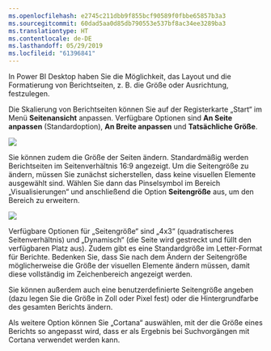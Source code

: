 ```yaml
---
ms.openlocfilehash: e2745c211dbb9f855bcf90589f0fbbe65857b3a3
ms.sourcegitcommit: 60dad5aa0d85db790553e537bf8ac34ee3289ba3
ms.translationtype: HT
ms.contentlocale: de-DE
ms.lasthandoff: 05/29/2019
ms.locfileid: "61396841"
---
```

In Power BI Desktop haben Sie die Möglichkeit, das Layout und die Formatierung von Berichtseiten, z. B. die Größe oder Ausrichtung, festzulegen.

Die Skalierung von Berichtseiten können Sie auf der Registerkarte „Start“ im Menü **Seitenansicht** anpassen. Verfügbare Optionen sind **An Seite anpassen** (Standardoption), **An Breite anpassen** und **Tatsächliche Größe**.

![](media/3-11-page-layout-formatting/3-11_1.png)

Sie können zudem die Größe der Seiten ändern. Standardmäßig werden Berichtseiten im Seitenverhältnis 16:9 angezeigt. Um die Seitengröße zu ändern, müssen Sie zunächst sicherstellen, dass keine visuellen Elemente ausgewählt sind. Wählen Sie dann das Pinselsymbol im Bereich „Visualisierungen“ und anschließend die Option **Seitengröße** aus, um den Bereich zu erweitern.

![](media/3-11-page-layout-formatting/3-11_2.png)

Verfügbare Optionen für „Seitengröße“ sind „4x3“ (quadratischeres Seitenverhältnis) und „Dynamisch“ (die Seite wird gestreckt und füllt den verfügbaren Platz aus). Zudem gibt es eine Standardgröße im Letter-Format für Berichte. Bedenken Sie, dass Sie nach dem Ändern der Seitengröße möglicherweise die Größe der visuellen Elemente ändern müssen, damit diese vollständig im Zeichenbereich angezeigt werden.

Sie können außerdem auch eine benutzerdefinierte Seitengröße angeben (dazu legen Sie die Größe in Zoll oder Pixel fest) oder die Hintergrundfarbe des gesamten Berichts ändern.

Als weitere Option können Sie „Cortana“ auswählen, mit der die Größe eines Berichts so angepasst wird, dass er als Ergebnis bei Suchvorgängen mit Cortana verwendet werden kann.

